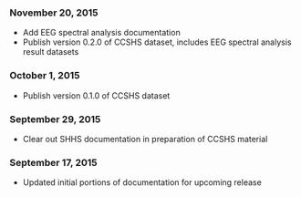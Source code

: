 ### November 20, 2015

- Add EEG spectral analysis documentation
- Publish version 0.2.0 of CCSHS dataset, includes EEG spectral analysis result datasets

### October 1, 2015

- Publish version 0.1.0 of CCSHS dataset

### September 29, 2015

- Clear out SHHS documentation in preparation of CCSHS material

### September 17, 2015

- Updated initial portions of documentation for upcoming release
